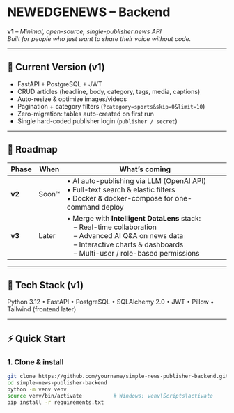# NEWEDGENEWS – Backend
**v1** – *Minimal, open-source, single-publisher news API*  
*Built for people who just want to share their voice without code.*

---

## 🚀 Current Version (v1)
- FastAPI + PostgreSQL + JWT  
- CRUD articles (headline, body, category, tags, media, captions)  
- Auto-resize & optimize images/videos  
- Pagination + category filters (`?category=sports&skip=0&limit=10`)  
- Zero-migration: tables auto-created on first run  
- Single hard-coded publisher login (`publisher / secret`)

---

## 🔮 Roadmap
| Phase | When | What’s coming |
|-------|------|---------------|
| **v2** | Soon™ | • AI auto-publishing via LLM (OpenAI API)<br>• Full-text search & elastic filters<br>• Docker & docker-compose for one-command deploy |
| **v3** | Later | • Merge with **Intelligent DataLens** stack:<br> – Real-time collaboration<br> – Advanced AI Q&A on news data<br> – Interactive charts & dashboards<br> – Multi-user / role-based permissions |

---

## 🧩 Tech Stack (v1)
Python 3.12 • FastAPI • PostgreSQL • SQLAlchemy 2.0 • JWT • Pillow • Tailwind (frontend later)

---

## ⚡ Quick Start
### 1. Clone & install
```bash
git clone https://github.com/yourname/simple-news-publisher-backend.git
cd simple-news-publisher-backend
python -m venv venv
source venv/bin/activate          # Windows: venv\Scripts\activate
pip install -r requirements.txt
